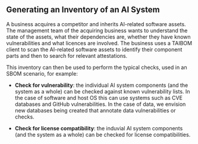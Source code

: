 ## Generating an Inventory of an AI System

A business acquires a competitor and inherits AI-related software assets. The management team of the acquiring business wants to understand the state of the assets, what their dependencies are, whether they have known vulnerabilities and what licences are involved. The business uses a TAIBOM client to scan the AI-related software assets to identify their component parts and then to search for relevant attestations.



This inventory can then be used to perform the typical checks, used in an SBOM scenario, for example:

* **Check for vulnerability**: the individual AI system components (and the system as a whole) can be checked against known vulnerability lists. In the case of software and host OS this can use systems such as CVE databases and GitHub vulnerabilities. In the case of data, we envision new databases being created that annotate data vulnerabilities or checks. 

* **Check for license compatibility**: the induvial AI system components (and the system as a whole) can be checked for license compatibilities. 